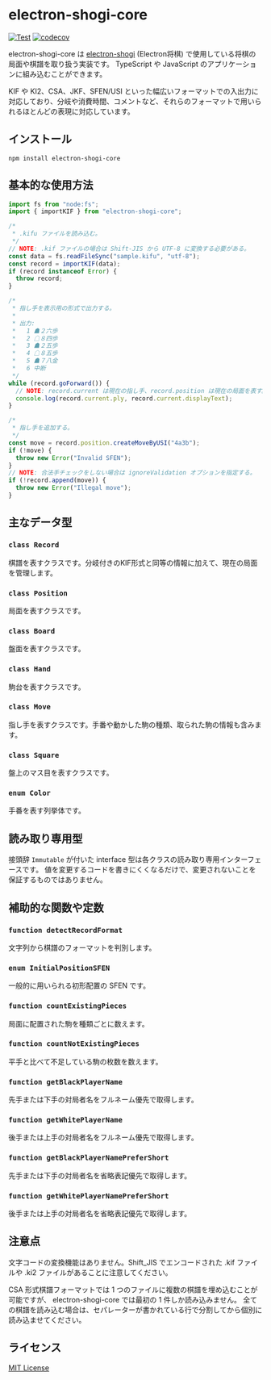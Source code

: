 # electron-shogi-core

[![Test](https://github.com/sunfish-shogi/electron-shogi-core/actions/workflows/test.yml/badge.svg)](https://github.com/sunfish-shogi/electron-shogi-core/actions/workflows/test.yml)
[![codecov](https://codecov.io/gh/sunfish-shogi/electron-shogi-core/graph/badge.svg?token=SS0SJW8196)](https://codecov.io/gh/sunfish-shogi/electron-shogi-core)

electron-shogi-core は [electron-shogi](https://github.com/sunfish-shogi/electron-shogi) (Electron将棋) で使用している将棋の局面や棋譜を取り扱う実装です。
TypeScript や JavaScript のアプリケーションに組み込むことができます。

KIF や KI2、CSA、JKF、SFEN/USI といった幅広いフォーマットでの入出力に対応しており、分岐や消費時間、コメントなど、それらのフォーマットで用いられるほとんどの表現に対応しています。

## インストール

```
npm install electron-shogi-core
```

## 基本的な使用方法

```.ts
import fs from "node:fs";
import { importKIF } from "electron-shogi-core";

/*
 * .kifu ファイルを読み込む。
 */
// NOTE: .kif ファイルの場合は Shift-JIS から UTF-8 に変換する必要がある。
const data = fs.readFileSync("sample.kifu", "utf-8");
const record = importKIF(data);
if (record instanceof Error) {
  throw record;
}

/*
 * 指し手を表示用の形式で出力する。
 *
 * 出力:
 *   1 ☗２六歩
 *   2 ☖８四歩
 *   3 ☗２五歩
 *   4 ☖８五歩
 *   5 ☗７八金
 *   6 中断
 */
while (record.goForward()) {
  // NOTE: record.current は現在の指し手、record.position は現在の局面を表す。
  console.log(record.current.ply, record.current.displayText);
}

/*
 * 指し手を追加する。
 */
const move = record.position.createMoveByUSI("4a3b");
if (!move) {
  throw new Error("Invalid SFEN");
}
// NOTE: 合法手チェックをしない場合は ignoreValidation オプションを指定する。
if (!record.append(move)) {
  throw new Error("Illegal move");
}
```

## 主なデータ型

### `class Record`

棋譜を表すクラスです。分岐付きのKIF形式と同等の情報に加えて、現在の局面を管理します。

### `class Position`

局面を表すクラスです。

### `class Board`

盤面を表すクラスです。

### `class Hand`

駒台を表すクラスです。

### `class Move`

指し手を表すクラスです。手番や動かした駒の種類、取られた駒の情報も含みます。

### `class Square`

盤上のマス目を表すクラスです。

### `enum Color`

手番を表す列挙体です。

## 読み取り専用型

接頭辞 `Immutable` が付いた interface 型は各クラスの読み取り専用インターフェースです。
値を変更するコードを書きにくくなるだけで、変更されないことを保証するものではありません。

## 補助的な関数や定数

### `function detectRecordFormat`

文字列から棋譜のフォーマットを判別します。

### `enum InitialPositionSFEN`

一般的に用いられる初形配置の SFEN です。

### `function countExistingPieces`

局面に配置された駒を種類ごとに数えます。

### `function countNotExistingPieces`

平手と比べて不足している駒の枚数を数えます。

### `function getBlackPlayerName`

先手または下手の対局者名をフルネーム優先で取得します。

### `function getWhitePlayerName`

後手または上手の対局者名をフルネーム優先で取得します。

### `function getBlackPlayerNamePreferShort`

先手または下手の対局者名を省略表記優先で取得します。

### `function getWhitePlayerNamePreferShort`

後手または上手の対局者名を省略表記優先で取得します。

## 注意点

文字コードの変換機能はありません。Shift_JIS でエンコードされた .kif ファイルや .ki2 ファイルがあることに注意してください。

CSA 形式棋譜フォーマットでは 1 つのファイルに複数の棋譜を埋め込むことが可能ですが、 electron-shogi-core では最初の 1 件しか読み込みません。
全ての棋譜を読み込む場合は、セパレーターが書かれている行で分割してから個別に読み込ませてください。

## ライセンス

[MIT License](LICENSE)
